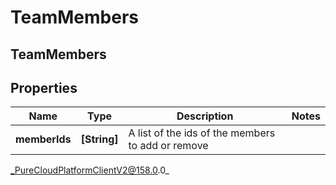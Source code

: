 # TeamMembers

## TeamMembers

## Properties

|Name | Type | Description | Notes|
|------------ | ------------- | ------------- | -------------|
| **memberIds** | **[String]** | A list of the ids of the members to add or remove | |



_PureCloudPlatformClientV2@158.0.0_
